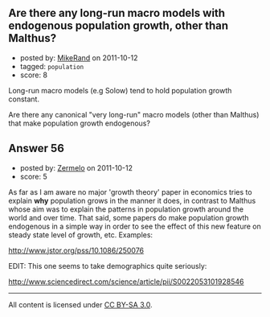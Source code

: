 ## Are there any long-run macro models with endogenous population growth, other than Malthus?

- posted by: [MikeRand](https://stackexchange.com/users/-1/45-mikerand) on 2011-10-12
- tagged: `population`
- score: 8

Long-run macro models (e.g Solow) tend to hold population growth constant.

Are there any canonical "very long-run" macro models (other than Malthus) that make population growth endogenous?


## Answer 56

- posted by: [Zermelo](https://stackexchange.com/users/-1/68-zermelo) on 2011-10-12
- score: 5

As far as I am aware no major 'growth theory' paper in economics tries to explain **why** population grows in the manner it does, in contrast to Malthus whose aim was to explain the patterns in population growth around the world and over time. That said, some papers do make population growth endogenous in a simple way in order to see the effect of this new feature on steady state level of growth, etc. Examples:

http://www.jstor.org/pss/10.1086/250076

EDIT: This one seems to take demographics quite seriously:

http://www.sciencedirect.com/science/article/pii/S0022053101928546



---

All content is licensed under [CC BY-SA 3.0](https://creativecommons.org/licenses/by-sa/3.0/).
